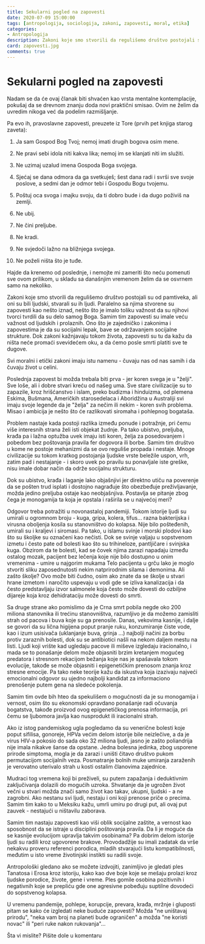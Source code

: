 ```yaml
---
title: Sekularni pogled na zapovesti
date: 2020-07-09 15:00:00
tags: [antropologija, sociologija, zakoni, zapovesti, moral, etika]
categories:
- Antropologija 
description: Zakoni koje smo stvorili da regulišemo društvo postojali su od pamtiveka, ali oni su bili ljudski, stvarali su ih ljudi...
card: zapovesti.jpg
comments: true
---
```


<style>
    .img-mb-14 { margin-bottom: 14px; }
    a { color: #6463ce; font-weight: 500; }
</style>

# Sekularni pogled na zapovesti

Nadam se da će ovaj članak biti shvaćen kao vrsta mentalne kontemplacije, pokušaj da se drevnom znanju doda novi praktični smisao. Ovim ne želim da uvredim nikoga već da podelim razmišljanje.

Pa evo ih, pravoslavne zapovesti, preuzete iz Tore (prvih pet knjiga starog zaveta):

1. Ja sam Gospod Bog Tvoj; nemoj imati drugih bogova osim mene.
2. Ne pravi sebi idola niti kakva lika; nemoj im se klanjati niti im služiti.
3. Ne uzimaj uzalud imena Gospoda Boga svojega.
4. Sjećaj se dana odmora da ga svetkuješ; šest dana radi i svrši sve svoje poslove, a sedmi dan je odmor tebi i Gospodu Bogu tvojemu.
5. Poštuj oca svoga i majku svoju, da ti dobro bude i da dugo poživiš na zemlji.

6. Ne ubij.
7. Ne čini preljube.
8. Ne kradi.
9. Ne svjedoči lažno na bližnjega svojega.
10. Ne poželi ništa što je tuđe.

Hajde da krenemo od poslednje, i nemojte mi zameriti što neću pomenuti sve ovom prilikom, u skladu sa današnjim vremenom želim da se osvrnem samo na nekoliko.

Zakoni koje smo stvorili da regulišemo društvo postojali su od pamtiveka, ali oni su bili ljudski, stvarali su ih ljudi. Paralelno sa njima stvorene su zapovesti kao nešto iznad, nešto što je imalo toliku važnost da su njihovi tvorci tvrdili da su delo samog Boga. Samim tim zapovesti su imale veću važnost od ljudskih i prolaznih. Ono što je zajedničko i zakonima i zapovestima je da su socijalni lepak, bave se održavanjem socijalne strukture. Dok zakoni kažnjavaju tokom života, zapovesti su tu da kažu da ništa neće promaći svevidećem oku, a da ćemo posle smrti platiti sve te dugove.

Svi moralni i etički zakoni imaju istu namenu - čuvaju nas od nas samih i da čuvaju život u celini.

Poslednja zapovest bi možda trebala biti prva - jer koren svega je u "želji". Sve loše, ali i dobre stvari kreću od našeg uma. Sve stare civilizacije su to zapazile, kroz hrišćanstvo i islam, preko budizma i hinduizma, od plemena Eskima, Bušmana, Američkih starosedelaca i Aboridžina u Australiji svi imaju svoje legende da je "želja" za nečim ili nekim - koren svih problema. Misao i ambicija je nešto što će razlikovati siromaha i pohlepnog bogataša. 

Problem nastaje kada postoji razlika između ponude i potražnje, pri čemu više interesnih strana želi isti objekat žudnje. Pa tako ubistvo, preljuba, krađa pa i lažna optužba uvek imaju isti koren, želja za posedovanjem i pobedom bez poštovanja pravila fer dogovora ili borbe. Samim tim društvo u kome ne postoje mehanizmi da se ovo reguliše propada i nestaje. Mnoge civilizacije su tokom kratkog postojanja ljudske vrste beležile uspon, vrh, zatim pad i nestajanje - i skoro uvek po pravilu su ponavljale iste greške, nisu imale dobar način da održe socijalnu strukturu.

Dok su ubistvo, krađa i laganje lako objašnjivi jer direktno utiču na poverenje da se pošten trud isplati i dostojno nagrađuje što obezbeđuje preživljavanje, možda jedino preljuba ostaje kao neobjašnjiva. Postavlja se pitanje zbog čega je monogamija ta koja je opstala i raširila se u najvećoj meri?

Odgovor treba potražiti u novonastaloj pandemiji. Tokom istorije ljudi su umirali u ogromnom broju - kuga, gripa, kolera, tifus... razna bakterijska i virusna oboljenja kosila su stanovništvo do kolapsa. Nije bilo pošteđenih, umirali su i kraljevi i siromasi. Pa tako, u islamu svinje i morski plodovi kao što su školjke su označeni kao nečisti. Dok se svinje valjaju u sopstvenom izmetu i često pate od bolesti kao što su trihineloze, pantljičare i svinjska kuga. Obzirom da te bolesti, kad se čovek njima zarazi napadaju između ostalog mozak, pacijent bez lečenja koje nije bilo dostupno u onim vremenima - umire u najgorim mukama Telo pacijenta u grču lako je moglo stvoriti sliku zaposednutosti nekim natprirodnim silama i demonima. Ali zašto školje? Ovo može biti čudno, osim ako znate da se školje u stvari hrane izmetom i naročito uspevaju u vodi gde se izliva kanalizacija i da često predstavljaju izvor salmonele koja često može dovesti do ozbiljne dijareje koja kroz dehidrataciju može dovesti do smrti.

Sa druge strane ako pomislimo da je Crna smrt pobila negde oko 200 miliona stanovnika ili trećinu stanovništva, razumljivo je da možemo zamisliti strah od pacova i buva koje su ga prenosile. Danas, vekovima kasnije, i dalje se govori da su lična higijena poput pranje ruku, konzumiranje čiste vode, kao i izum usisivača (uklanjanje buva, grinja ...) najbolji načini za borbu protiv zaraznih bolesti, dok su se antibiotici našli na nekom daljem mestu na listi. 
Ljudi koji vrište kad ugledaju pacove ili miševe izgledaju iracionalno, i mada se to ponašanje delom može objasniti brzim kretanjem mogućeg predatora i stresnom rekacijom bežanja koje nas je spašavala tokom evolucije, takođe se može objasniti i epigenetičkim prenosom znanja kroz stresne emocije. Pa tako neke teorije kažu da iskustva koja izazivaju najveći emocionalni odgovor su ujedno najbolji kandidat za informaciono prenošenje putem gena na sledeće pokolenja.

Samim tim ovde bih hteo da spekulišem o mogućnosti da je su monogamija i vernost, osim što su ekonomski opravdano ponašanje radi očuvanja bogatstva, takođe proizvod ovog epigenetičkog prenosa informacija, pri čemu se ljubomora javlja kao nusprodukt ili iracionalni strah. 

Ako iz istog pandemiskog ugla pogledamo da su venerične bolesti koje poput sifilisa, gonoreje, HPVa većim delom istorije bile neizlečive, a da je virus HIV-a pokosio do sada oko 32 miliona ljudi, jasno je zašto poliandrija nije imala nikakve šanse da opstane. Jedna bolesna jedinka, zbog usporene prirode simptoma, mogla je da zarazi i uništi čitavo društvo pukom permutacijom socijalnih veza. Posmatranje bolnih muke umiranja zaraženih je verovatno uterivalo strah u kosti ostalim članovima zajednice.

Mudraci tog vremena koji bi preživeli, su putem zapažanja i deduktivnim zaključivanja dolazili do mogućih uzroka. Shvatanje da je ugrožen život večni u stvari možda znači samo život kao takav, ukupni, ljudski - a ne zagrobni. Ako nestanu svi ljudi, nestaju i oni koji prenose priče o precima. Samim tim kako to u Meksiku kažu, umrli umiru po drugi put, ali ovaj put zauvek - nestajući u ništavilu zaborava.

Samim tim nastaju zapovesti kao viši oblik socijalne zaštite, a vernost kao sposobnost da se istraje u disciplini poštovanja pravila. Da li je moguće da se kasnije evolucijom upravlja takvim osobinama? Pa dobrim delom istorije ljudi su radili kroz ugovorene brakove. Provodadžije su imali zadatak da vrše nekakvu proveru referenci porodica, mladih stvarajući listu kompatibilnosti, međutim u isto vreme životinjski instikti su radili svoje.

Antropološki gledano ako se možete izdvojiti, zanimljivo je gledati ples Tanatosa i Erosa kroz istoriju, kako kao dve boje koje se mešaju prolazi kroz ljudske porodice, živote, gene i vreme. Ples gomile osobina pozitivnih i negativnih koje se prepliću gde one agresivne pobeđuju suptilne dovodeći do sopstvenog kolapsa.

U vremenu pandemije, pohlepe, korupcije, prevara, krađa, mržnje i gluposti pitam se kako će izgledati neke buduće zapovesti?
Možda "ne uništavaj prirodu", "neka vam broj na planeti bude ograničen" a možda "ne koristi novac" ili "peri ruke nakon rukovanja"...

Šta vi mislite? Pišite dole u komentaru
